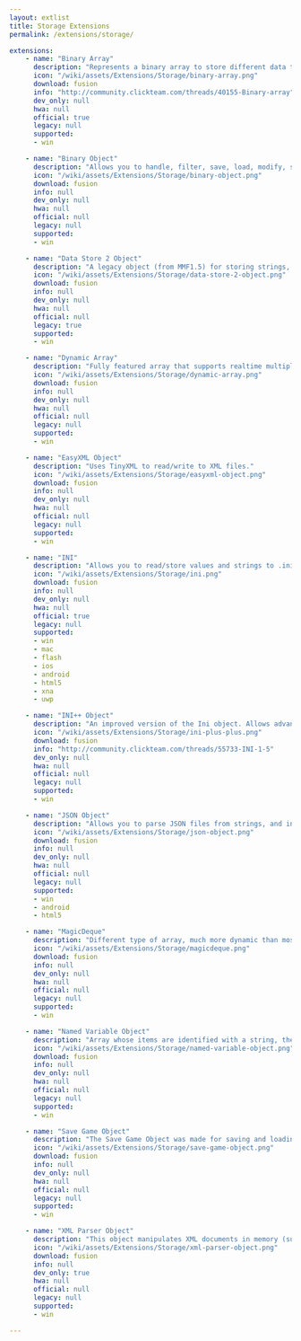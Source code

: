 ```yaml
---
layout: extlist
title: Storage Extensions
permalink: /extensions/storage/

extensions:
    - name: "Binary Array"
      description: "Represents a binary array to store different data types and read binary files"
      icon: "/wiki/assets/Extensions/Storage/binary-array.png"
      download: fusion
      info: "http://community.clickteam.com/threads/40155-Binary-array"
      dev_only: null
      hwa: null
      official: true
      legacy: null
      supported:
      - win

    - name: "Binary Object"
      description: "Allows you to handle, filter, save, load, modify, search/replace, etc. binary data."
      icon: "/wiki/assets/Extensions/Storage/binary-object.png"
      download: fusion
      info: null
      dev_only: null
      hwa: null
      official: null
      legacy: null
      supported:
      - win

    - name: "Data Store 2 Object"
      description: "A legacy object (from MMF1.5) for storing strings, values and flags."
      icon: "/wiki/assets/Extensions/Storage/data-store-2-object.png"
      download: fusion
      info: null
      dev_only: null
      hwa: null
      official: null
      legacy: true
      supported:
      - win

    - name: "Dynamic Array"
      description: "Fully featured array that supports realtime multiple dimensioning, lightweight database-esq features, storing values, strings, files and more."
      icon: "/wiki/assets/Extensions/Storage/dynamic-array.png"
      download: fusion
      info: null
      dev_only: null
      hwa: null
      official: null
      legacy: null
      supported:
      - win

    - name: "EasyXML Object"
      description: "Uses TinyXML to read/write to XML files."
      icon: "/wiki/assets/Extensions/Storage/easyxml-object.png"
      download: fusion
      info: null
      dev_only: null
      hwa: null
      official: null
      legacy: null
      supported:
      - win

    - name: "INI"
      description: "Allows you to read/store values and strings to .ini files."
      icon: "/wiki/assets/Extensions/Storage/ini.png"
      download: fusion
      info: null
      dev_only: null
      hwa: null
      official: true
      legacy: null
      supported:
      - win
      - mac
      - flash
      - ios
      - android
      - html5
      - xna
      - uwp

    - name: "INI++ Object"
      description: "An improved version of the Ini object. Allows advanced manipulation of Ini files. v1.5 is an update of the original. January 2017 build."
      icon: "/wiki/assets/Extensions/Storage/ini-plus-plus.png"
      download: fusion
      info: "http://community.clickteam.com/threads/55733-INI-1-5"
      dev_only: null
      hwa: null
      official: null
      legacy: null
      supported:
      - win

    - name: "JSON Object"
      description: "Allows you to parse JSON files from strings, and in the future will allow you to modify and generate JSONs as strings."
      icon: "/wiki/assets/Extensions/Storage/json-object.png"
      download: fusion
      info: null
      dev_only: null
      hwa: null
      official: null
      legacy: null
      supported:
      - win
      - android
      - html5

    - name: "MagicDeque"
      description: "Different type of array, much more dynamic than most arrays, useful for anything where groups of data can change, where things can be removed at any point, and for sorting multiple arrays."
      icon: "/wiki/assets/Extensions/Storage/magicdeque.png"
      download: fusion
      info: null
      dev_only: null
      hwa: null
      official: null
      legacy: null
      supported:
      - win

    - name: "Named Variable Object"
      description: "Array whose items are identified with a string, the key. Each element in the array can hold one value and one key. The whole array can be saved and loaded in several file formats."
      icon: "/wiki/assets/Extensions/Storage/named-variable-object.png"
      download: fusion
      info: null
      dev_only: null
      hwa: null
      official: null
      legacy: null
      supported:
      - win

    - name: "Save Game Object"
      description: "The Save Game Object was made for saving and loading information of Active Objects to memory and/or to disk. It lets you specify what you want to save."
      icon: "/wiki/assets/Extensions/Storage/save-game-object.png"
      download: fusion
      info: null
      dev_only: null
      hwa: null
      official: null
      legacy: null
      supported:
      - win

    - name: "XML Parser Object"
      description: "This object manipulates XML documents in memory (supports wildcard searching) and can write/read them to/from files."
      icon: "/wiki/assets/Extensions/Storage/xml-parser-object.png"
      download: fusion
      info: null
      dev_only: true
      hwa: null
      official: null
      legacy: null
      supported:
      - win

---
```

